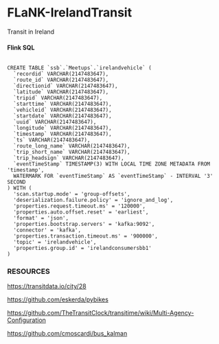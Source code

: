 # FLaNK-IrelandTransit
Transit in Ireland



#### Flink SQL

````

CREATE TABLE `ssb`.`Meetups`.`irelandvehicle` (
  `recordid` VARCHAR(2147483647),
  `route_id` VARCHAR(2147483647),
  `directionid` VARCHAR(2147483647),
  `latitude` VARCHAR(2147483647),
  `tripid` VARCHAR(2147483647),
  `starttime` VARCHAR(2147483647),
  `vehicleid` VARCHAR(2147483647),
  `startdate` VARCHAR(2147483647),
  `uuid` VARCHAR(2147483647),
  `longitude` VARCHAR(2147483647),
  `timestamp` VARCHAR(2147483647),
  `ts` VARCHAR(2147483647),
  `route_long_name` VARCHAR(2147483647),
  `trip_short_name` VARCHAR(2147483647),
  `trip_headsign` VARCHAR(2147483647),
  `eventTimeStamp` TIMESTAMP(3) WITH LOCAL TIME ZONE METADATA FROM 'timestamp',
  WATERMARK FOR `eventTimeStamp` AS `eventTimeStamp` - INTERVAL '3' SECOND
) WITH (
  'scan.startup.mode' = 'group-offsets',
  'deserialization.failure.policy' = 'ignore_and_log',
  'properties.request.timeout.ms' = '120000',
  'properties.auto.offset.reset' = 'earliest',
  'format' = 'json',
  'properties.bootstrap.servers' = 'kafka:9092',
  'connector' = 'kafka',
  'properties.transaction.timeout.ms' = '900000',
  'topic' = 'irelandvehicle',
  'properties.group.id' = 'irelandconsumersbb1'
)

````


### RESOURCES

https://transitdata.io/city/28

https://github.com/eskerda/pybikes

https://github.com/TheTransitClock/transitime/wiki/Multi-Agency-Configuration

https://github.com/cmoscardi/bus_kalman


